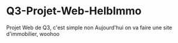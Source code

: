 # Q3-Projet-Web-HelbImmo
 Projet Web de Q3, c'est simple non
Aujourd'hui on va faire une site d'immobilier, woohoo